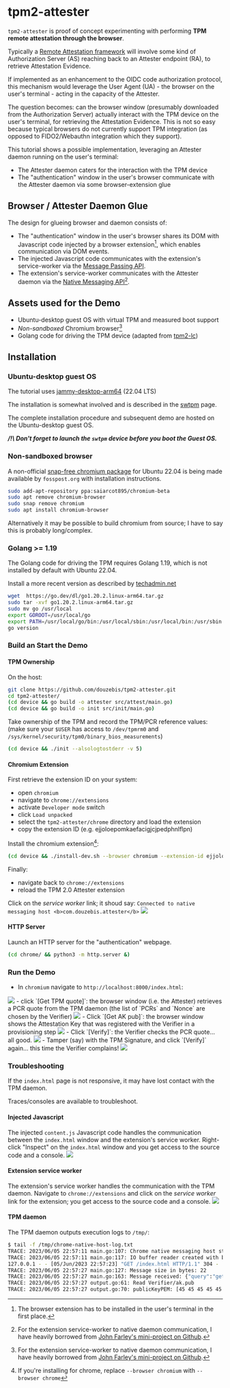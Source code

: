 # tpm2-attester

`tpm2-attester` is proof of concept experimenting with performing **TPM remote attestation through the browser**.

Typically a [Remote Attestation framework](https://nedmsmith.github.io/draft-sh-rats-oidc-attest/draft-sh-rats-oidcatt.html) will involve some kind of Authorization Server (AS) reaching back to an Attester endpoint (RA), to retrieve Attestation Evidence.

If implemented as an enhancement to the OIDC code authorization protocol, this mechanism would leverage the User Agent (UA) - the browser on the user's terminal - acting in the capacity of the Attester.

The question becomes: can the browser window (presumably downloaded from the Authorization Server) actually interact with the TPM device on the user's terminal, for retrieving the Attestation Evidence. This is not so easy because typical browsers do not currently support TPM integration (as opposed to FIDO2/Webauthn integration which they support).

This tutorial shows a possible implementation, leveraging an Attester daemon running on the user's terminal:
- The Attester daemon caters for the interaction with the TPM device
- The "authentication" window in the user's browser communicate with the Attester daemon via some browser-extension glue

## Browser / Attester Daemon Glue

The design for glueing browser and daemon consists of:
- The "authentication" window in the user's browser shares its DOM with Javascript code injected by a browser extension[^1], which enables communication via DOM events.
- The injected Javascript code communicates with the extension's service-worker via the [Message Passing API](https://developer.chrome.com/docs/extensions/mv3/messaging/).
- The extension's service-worker communicates with the Attester daemon via the [Native Messaging API](https://developer.chrome.com/docs/extensions/mv3/nativeMessaging/)[^2].

[^1]: The browser extension has to be installed in the user's terminal in the first place.
[^2]: For the extension service-worker to native daemon communication, I have heavily borrowed from [John Farley's mini-project on Github](https://github.com/jfarleyx/chrome-native-messaging-golang).

## Assets used for the Demo

- Ubuntu-desktop guest OS with virtual TPM and measured boot support
- *Non-sandboxed* Chromium browser[^2]
- Golang code for driving the TPM device (adapted from [tpm2-lc](https://github.com/douzebis/tpm2-lc))

[^2]: Sandboxed browsers - such as the SNAP'ed version of chromium or firefox bundled with Ubuntu installation packages - prevent the Native Messaging API from working.

## Installation

### Ubuntu-desktop guest OS

The tutorial uses [jammy-desktop-arm64](https://cdimage.ubuntu.com/jammy/daily-live/current/jammy-desktop-arm64.iso) (22.04 LTS)

The installation is somewhat involved and is described in the [swtpm](./swtpm/README.md) page.

The complete installation procedure and subsequent demo are hosted on the Ubuntu-desktop guest OS.

***/!\ Don't forget to launch the `swtpm` device before you boot the Guest OS.***

### Non-sandboxed browser

A non-official [snap-free chromium package](https://fosspost.org/chromium-deb-package-ubuntu-22-04/) for Ubuntu 22.04 is being made available by `fosspost.org` with installation instructions.

```bash
sudo add-apt-repository ppa:saiarcot895/chromium-beta
sudo apt remove chromium-browser
sudo snap remove chromium
sudo apt install chromium-browser
```

Alternatively it may be possible to build chromium from source; I have to say this is probably long/complex.

### Golang >= 1.19

The Golang code for driving the TPM requires Golang 1.19, which is not installed by default with Ubuntu 22.04.

Install a more recent version as described by [techadmin.net](https://tecadmin.net/how-to-install-go-on-ubuntu-20-04/)
```bash
wget  https://go.dev/dl/go1.20.2.linux-arm64.tar.gz 
sudo tar -xvf go1.20.2.linux-arm64.tar.gz
sudo mv go /usr/local
export GOROOT=/usr/local/go
export PATH=/usr/local/go/bin:/usr/local/sbin:/usr/local/bin:/usr/sbin:/usr/bin:/sbin:/bin:/usr/mes:/usr/local/games
go version
```

### Build an Start the Demo

#### TPM Ownership
On the host:
```bash
git clone https://github.com/douzebis/tpm2-attester.git
cd tpm2-attester/
(cd device && go build -o attester src/attest/main.go)
(cd device && go build -o init src/init/main.go)
```

Take ownership of the TPM and record the TPM/PCR reference values:
(make sure your `$USER` has access to `/dev/tpmrm0` and `/sys/kernel/security/tpm0/binary_bios_measurements`)
```bash
(cd device && ./init --alsologtostderr -v 5)
```

#### Chromium Extension
First retrieve the extension ID on your system:
- open `chromium`
- navigate to `chrome://extensions`
- activate `Developer mode` switch
- click `Load unpacked`
- select the `tpm2-attester/chrome` directory and load the extension
- copy the extension ID (e.g. ejjoloepomkaefacigjcjpedphnlflpn)

Install the chromium extension[^3]:
```bash
(cd device && ./install-dev.sh --browser chromium --extension-id ejjoloepomkaefacigjcjpedphnlflpn)
```
[^3]: If you're installing for chrome, replace `--browser chromium` with `--browser chrome`

Finally:
- navigate back to `chrome://extensions`
- reload the TPM 2.0 Attester extension

Click on the *service worker* link; it shoud say: `Connected to native messaging host <b>com.douzebis.attester</b>`
<img src="./chromium-1.png">

#### HTTP Server
Launch an HTTP server for the "authentication" webpage.
```bash
(cd chrome/ && python3 -m http.server &)
```

### Run the Demo

- In `chromium` navigate to `http://localhost:8000/index.html`:
<img src="./attest-1.png">
- click `[Get TPM quote]`: the browser window (i.e. the Attester) retrieves a PCR quote from the TPM daemon (the list of `PCRs` and `Nonce` are chosen by the Verifier)
<img src="./attest-2.png">
- Click `[Get AK pub]`: the browser window shows the Attestation Key that was registered with the Verifier in a provisioning step
<img src="./attest-3.png">
- Click `[Verify]`: the Verifier checks the PCR quote... all good.
<img src="./attest-4.png">
- Tamper (say) with the TPM Signature, and click `[Verify]` again... this time the Verifier complains!
<img src="./attest-5.png">

### Troubleshooting

If the `index.html` page is not responsive, it may have lost contact with the TPM daemon.

Traces/consoles are available to troubleshoot.

#### Injected Javascript

The injected `content.js` Javascript code handles the communication between the `index.html` window and the extension's service worker.
Right-click "Inspect" on the `index.html` window and you get access to the source code and a console.
<img src="./chromium-2.png">


#### Extension service worker
The extension's service worker handles the communication with the TPM daemon.
Navigate to `chrome://extensions` and click on the *service worker* link for the extension; you get access to the source code and a console.
<img src="./chromium-3.png">

#### TPM daemon
The TPM daemon outputs execution logs to `/tmp/`:
```bash
$ tail -f /tmp/chrome-native-host-log.txt 
TRACE: 2023/06/05 22:57:11 main.go:107: Chrome native messaging host started. Native byte order: LittleEndian.
TRACE: 2023/06/05 22:57:11 main.go:117: IO buffer reader created with buffer size of 8192.
127.0.0.1 - - [05/Jun/2023 22:57:23] "GET /index.html HTTP/1.1" 304 -
TRACE: 2023/06/05 22:57:27 main.go:127: Message size in bytes: 22
TRACE: 2023/06/05 22:57:27 main.go:163: Message received: {"query":"get-ak-pub"}
TRACE: 2023/06/05 22:57:27 output.go:61: Read Verifier/ak.pub
TRACE: 2023/06/05 22:57:27 output.go:70: publicKeyPEM: [45 45 45 45 45 66 69 71 73 78 32 80 85 66 76 73 67 32 75 69 89 45 45 45 45 45 10 77 73 73 66 73 106 65 78 66 103 107 113 104 107 105 71 57 119 48 66 65 81 69 70 65 65 79 67 65 81 56 65 77 73 73 66 67 103 75 67 65 81 69 65 117 55 100 77 79 70 74 69 117 116 85 43 76 98 66 52 47 51 77 78 10 113 82 87 103 113 57 109 118 105 78 110 107 106 104 65 115 110 84 99 66 121 51 113 66 70 120 117 107 74 80 67 112 102 118 78 83 86 121 86 43 86 75 85 48 76 108 117 101 109 87 113 121 52 120 90 107 52 74 53 79 102 84 47 105 10 101 57 114 112 88 55 87 90 105 81 65 105 82 121 104 85 73 69 82 109 102 72 108 118 117 117 75 104 107 115 70 69 54 52 69 103 47 55 70 71 98 112 75 110 119 81 87 83 119 101 48 74 122 54 122 90 101 110 89 71 76 51 54 112 10 113 100 120 82 97 97 108 47 116 70 85 49 112 68 79 111 48 66 55 90 75 87 75 52 108 97 99 110 69 74 118 66 118 85 110 118 99 70 73 55 71 107 70 117 108 43 68 117 112 112 117 112 72 55 55 65 122 105 77 78 114 80 116 110 10 67 43 116 118 56 55 76 56 115 55 48 90 112 80 97 116 72 55 74 119 83 84 43 78 119 114 85 82 68 100 43 73 55 67 78 85 55 49 97 72 52 69 56 102 109 99 113 71 70 66 110 51 107 52 69 70 67 87 55 65 55 101 72 78 10 106 67 55 84 69 98 103 49 51 102 97 104 110 76 79 48 56 74 73 80 55 116 85 88 82 52 69 89 114 82 105 106 81 69 53 108 85 66 71 90 117 53 48 99 104 120 48 67 57 109 114 57 79 49 77 104 52 116 101 106 54 102 105 113 10 117 81 73 68 65 81 65 66 10 45 45 45 45 45 69 78 68 32 80 85 66 76 73 67 32 75 69 89 45 45 45 45 45 10]
```